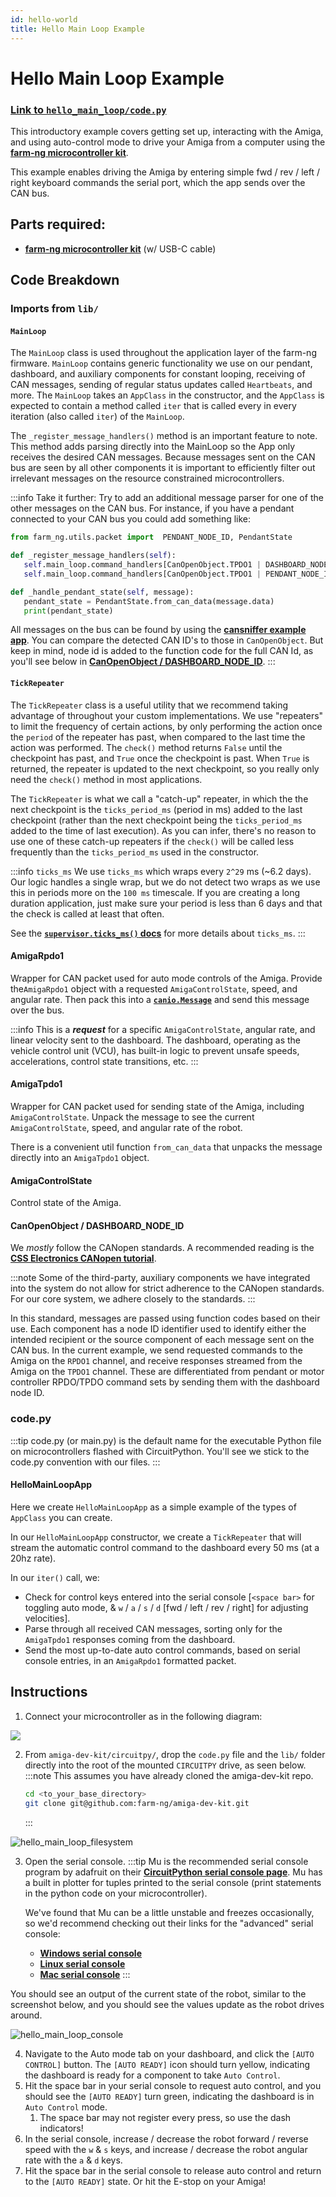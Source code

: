 ```yaml
---
id: hello-world
title: Hello Main Loop Example
---
```

# Hello Main Loop Example

### [Link to `hello_main_loop/code.py`](https://github.com/farm-ng/amiga-dev-kit/blob/main/circuitpy/examples/hello_main_loop/code.py)

This introductory example covers getting set up, interacting with the Amiga, and
using auto-control mode to drive your Amiga from a computer
using the [**farm-ng microcontroller kit**](https://farm-ng.com/products/microcontroller-kit).

This example enables driving the Amiga by entering simple fwd / rev / left / right keyboard commands the serial port, which the app sends over the CAN bus.

## Parts required:

- [**farm-ng microcontroller kit**](https://farm-ng.com/products/microcontroller-kit) (w/ USB-C cable)

## Code Breakdown

### Imports from `lib/`

#### `MainLoop`

The `MainLoop` class is used throughout the application layer of the farm-ng firmware.
`MainLoop` contains generic functionality we use on our pendant, dashboard, and auxiliary components for constant looping, receiving of CAN messages, sending of regular status updates called `Heartbeats`, and more.
The `MainLoop` takes an `AppClass` in the constructor, and the `AppClass` is expected to contain a method called `iter` that is called every in every iteration (also called `iter`) of the `MainLoop`.


The `_register_message_handlers()` method is an important feature to note.
This method adds parsing directly into the MainLoop so the App only receives the desired CAN messages.
Because messages sent on the CAN bus are seen by all other components
it is important to efficiently filter out irrelevant messages
on the resource constrained microcontrollers.

:::info Take it further:
Try to add an additional message parser for one of the other messages on the CAN bus.
For instance, if you have a pendant connected to your CAN bus you could add something like:

```Python
from farm_ng.utils.packet import  PENDANT_NODE_ID, PendantState

def _register_message_handlers(self):
   self.main_loop.command_handlers[CanOpenObject.TPDO1 | DASHBOARD_NODE_ID] = self._handle_amiga_tpdo1
   self.main_loop.command_handlers[CanOpenObject.TPDO1 | PENDANT_NODE_ID] = self._handle_pendant_state

def _handle_pendant_state(self, message):
   pendant_state = PendantState.from_can_data(message.data)
   print(pendant_state)
```

All messages on the bus can be found by using the [**cansniffer example app**](./../cansniffer/).
You can compare the detected CAN ID's to those in `CanOpenObject`. But keep in mind, node id is added
to the function code for the full CAN Id, as you'll see below in
[**CanOpenObject / DASHBOARD_NODE_ID**](#canopenobject--dashboard_node_id).
:::

#### `TickRepeater`

The `TickRepeater` class is a useful utility that we recommend taking advantage of throughout your custom implementations.
We use "repeaters" to limit the frequency of certain actions, by only performing the action once the `period` of the repeater has past, when compared to the last time the action was performed.
The `check()` method returns `False` until the checkpoint has past, and `True` once the checkpoint is past.
When `True` is returned, the repeater is updated to the next checkpoint, so you really only need the `check()` method in most applications.

The `TickRepeater` is what we call a "catch-up" repeater, in which the the next checkpoint is the `ticks_period_ms` (period in ms) added to the last checkpoint (rather than the next checkpoint being the `ticks_period_ms` added to the time of last execution).
As you can infer, there's no reason to use one of these catch-up repeaters if the `check()` will be called less frequently than the `ticks_period_ms` used in the constructor.


:::info `ticks_ms`
We use `ticks_ms`
which wraps every `2^29` ms (~6.2 days).
Our logic handles a single wrap, but we do not detect two wraps
as we use this in periods more on the `100 ms` timescale.
If you are creating a long duration application,
just make sure your period is less than 6 days and that the check
is called at least that often.

See the [**`supervisor.ticks_ms()` docs**](https://docs.circuitpython.org/en/latest/shared-bindings/supervisor/#supervisor.ticks_ms)
for more details about `ticks_ms`.
:::

#### AmigaRpdo1

Wrapper for CAN packet used for auto mode controls of the Amiga.
Provide the`AmigaRpdo1` object with a requested `AmigaControlState`, speed, and angular rate.
Then pack this into a [**`canio.Message`**](https://docs.circuitpython.org/en/latest/shared-bindings/canio/index.html#canio.Message) and send this message over the bus.

:::info
This is a ***request*** for a specific `AmigaControlState`, angular rate, and linear velocity sent to the dashboard.
The dashboard, operating as the vehicle control unit (VCU), has built-in logic to prevent unsafe speeds, accelerations, control state transitions, etc.
:::

#### AmigaTpdo1

Wrapper for CAN packet used for sending state of the Amiga, including `AmigaControlState`.
Unpack the message to see the current `AmigaControlState`, speed, and angular rate of the robot.

There is a convenient util function `from_can_data` that unpacks the message directly into an `AmigaTpdo1` object.

#### AmigaControlState

Control state of the Amiga.

#### CanOpenObject / DASHBOARD_NODE_ID

We *mostly* follow the CANopen standards.
A recommended reading is the [**CSS Electronics CANopen tutorial**](https://www.csselectronics.com/pages/canopen-tutorial-simple-intro).

:::note
Some of the third-party, auxiliary components we have integrated into the system do not allow for strict adherence to the CANopen standards.
For our core system, we adhere closely to the standards.
:::

In this standard, messages are passed using function codes based on their use.
Each component has a node ID identifier used to identify either the intended recipient or the source component of each message sent on the CAN bus.
In the current example, we send requested commands to the Amiga on the `RPDO1` channel, and receive responses streamed from the Amiga on the `TPDO1` channel.
These are differentiated from pendant or motor controller RPDO/TPDO command sets by sending them with the dashboard node ID.

### code.py

:::tip
code.py (or main.py) is the default name for the executable Python file on microcontrollers flashed with CircuitPython.
You'll see we stick to the code.py convention with our files.
:::

#### HelloMainLoopApp

Here we create `HelloMainLoopApp` as a simple example of the types of `AppClass` you can create.

In our `HelloMainLoopApp` constructor, we create a `TickRepeater` that will stream the automatic control command to the dashboard every 50 ms (at a 20hz rate).

In our `iter()` call, we:
- Check for control keys entered into the serial console [`<space bar>` for toggling auto mode, & `w` / `a` / `s` / `d` [fwd / left / rev / right] for adjusting velocities].
- Parse through all received CAN messages, sorting only for the `AmigaTpdo1` responses coming from the dashboard.
- Send the most up-to-date auto control commands, based on serial console entries, in an `AmigaRpdo1` formatted packet.


## Instructions

1. Connect your microcontroller as in the following diagram:
<!--
<p align="center">
<img src="./assets/hello_main_loop_diagram.png" alt="drawing" width="600"/>
</p>
<img width="847" alt="hello_main_loop_diagram" src="https://user-images.githubusercontent.com/53625197/187538323-f70bb5d5-8c9a-40c2-ab75-25fd6c80acfb.png">
-->
![](https://user-images.githubusercontent.com/53625197/187538323-f70bb5d5-8c9a-40c2-ab75-25fd6c80acfb.png)

2. From `amiga-dev-kit/circuitpy/`, drop the `code.py` file and the `lib/` folder directly into the root of the mounted `CIRCUITPY` drive, as seen below.
    :::note
    This assumes you have already cloned the amiga-dev-kit repo.
    ```bash
    cd <to_your_base_directory>
    git clone git@github.com:farm-ng/amiga-dev-kit.git
    ```
    :::

<!-- <p align="center">
<img src="./assets/hello_main_loop_filesystem.png" alt="drawing" width="500"/>
</p> -->
![hello_main_loop_filesystem](https://user-images.githubusercontent.com/53625197/187538475-9d301b0f-f303-4ead-a1e7-b55c6b449b9f.png)

3. Open the serial console.
   :::tip
   Mu is the recommended serial console program by adafruit on their [**CircuitPython serial console page**](https://learn.adafruit.com/welcome-to-circuitpython/kattni-connecting-to-the-serial-console).
   Mu has a built in plotter for tuples printed to the serial console (print statements in the python code on your microcontroller).

   We've found that Mu can be a little unstable and freezes occasionally,
   so we'd recommend checking out their links for the "advanced" serial console:

   - [**Windows serial console**](https://learn.adafruit.com/welcome-to-circuitpython/advanced-serial-console-on-windows)
   - [**Linux serial console**](https://learn.adafruit.com/welcome-to-circuitpython/advanced-serial-console-on-linux)
   - [**Mac serial console**](https://learn.adafruit.com/welcome-to-circuitpython/advanced-serial-console-on-mac-and-linux)
   :::

You should see an output of the current state of the robot, similar to the screenshot below, and you should see the values update as the robot drives around.
<!-- <p align="center">
<img src="./assets/hello_main_loop_console.png" alt="drawing" width="650"/>
</p> -->
![hello_main_loop_console](https://user-images.githubusercontent.com/53625197/187538512-90d53da9-8588-4d15-9973-49cca16bff72.png)

4. Navigate to the Auto mode tab on your dashboard, and click the `[AUTO CONTROL]` button. The `[AUTO READY]` icon should turn yellow, indicating the dashboard is ready for a component to take `Auto Control`.
5. Hit the space bar in your serial console to request auto control, and you should see the `[AUTO READY]` turn green, indicating the dashboard is in `Auto Control` mode.
   1. The space bar may not register every press, so use the dash indicators!
6. In the serial console, increase / decrease the robot forward / reverse speed with the `w` & `s` keys, and increase / decrease the robot angular rate with the `a` & `d` keys.
7. Hit the space bar in the serial console to release auto control and return to the `[AUTO READY]` state. Or hit the E-stop on your Amiga!
